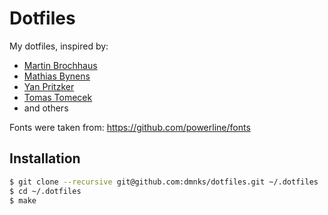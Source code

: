 # Dotfiles

My dotfiles, inspired by:

 * [Martin Brochhaus](https://www.github.com/mbrochh/vim-as-a-python-ide)
 * [Mathias Bynens](https://www.github.com/mathiasbynens/dotfiles)
 * [Yan Pritzker](https://www.github.com/skwp/dotfiles)
 * [Tomas Tomecek](https://www.github.com/TomasTomecek/dotfiles)
 * and others

Fonts were taken from: https://github.com/powerline/fonts

## Installation
```bash
$ git clone --recursive git@github.com:dmnks/dotfiles.git ~/.dotfiles
$ cd ~/.dotfiles
$ make
```
